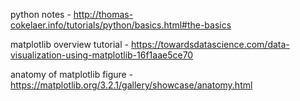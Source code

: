 python notes -  http://thomas-cokelaer.info/tutorials/python/basics.html#the-basics

matplotlib overview tutorial - https://towardsdatascience.com/data-visualization-using-matplotlib-16f1aae5ce70

anatomy of matplotlib figure - https://matplotlib.org/3.2.1/gallery/showcase/anatomy.html
<!--stackedit_data:
eyJoaXN0b3J5IjpbMTE5MDQ4MDk1MCwtMTQ2OTc5NjgzN119
-->